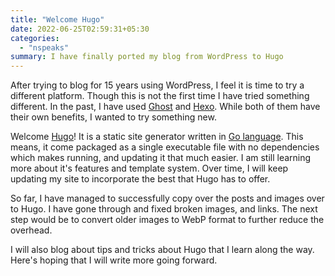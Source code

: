 ```yaml
---
title: "Welcome Hugo"
date: 2022-06-25T02:59:31+05:30
categories:
  - "nspeaks"
summary: I have finally ported my blog from WordPress to Hugo
---
```


After trying to blog for 15 years using WordPress, I feel it is time to try a different platform. Though this is not the first time I have tried something different. In the past, I have used [Ghost](https://ghost.org/ "Ghost Blogging Platform") and [Hexo](https://hexo.io/ "Hexo Static Site Generator"). While both of them have their own benefits, I wanted to try something new.

Welcome [Hugo](https://gohugo.io "Hugo Static Site Generator")! It is a static site generator written in [Go language](https://go.dev/). This means, it come packaged as a single executable file with no dependencies which makes running, and updating it that much easier. I am still learning more about it's features and template system. Over time, I will keep updating my site to incorporate the best that Hugo has to offer.

So far, I have managed to successfully copy over the posts and images over to Hugo. I have gone through and fixed broken images, and links. The next step would be to convert older images to WebP format to further reduce the overhead.

I will also blog about tips and tricks about Hugo that I learn along the way. Here's hoping that I will write more going forward.
